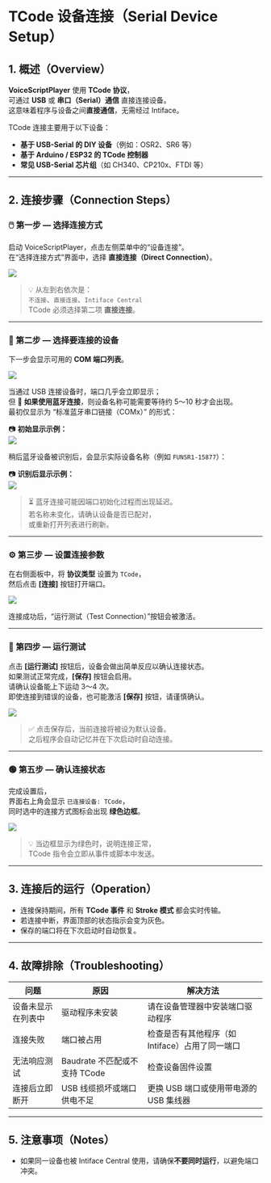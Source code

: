 # TCode 设备连接（Serial Device Setup）

## 1. 概述（Overview）
**VoiceScriptPlayer** 使用 **TCode 协议**，  
可通过 **USB** 或 **串口（Serial）通信** 直接连接设备。  
这意味着程序与设备之间**直接通信**，无需经过 Intiface。

TCode 连接主要用于以下设备：
- **基于 USB-Serial 的 DIY 设备**（例如：OSR2、SR6 等）  
- **基于 Arduino / ESP32 的 TCode 控制器**  
- **常见 USB-Serial 芯片组**（如 CH340、CP210x、FTDI 等）

---

## 2. 连接步骤（Connection Steps）

### 🖱️ 第一步 — 选择连接方式
启动 VoiceScriptPlayer，点击左侧菜单中的“设备连接”。  
在“选择连接方式”界面中，选择 **直接连接（Direct Connection）**。

![](../images/tcode-step1.png)

> 💡 从左到右依次是：  
> `不连接`、`直接连接`、`Intiface Central`  
> TCode 必须选择第二项 **直接连接**。

---

### 🔌 第二步 — 选择要连接的设备
下一步会显示可用的 **COM 端口列表**。

![](../images/tcode-step2.png)

当通过 USB 连接设备时，端口几乎会立即显示；  
但 🔵 **如果使用蓝牙连接**，则设备名称可能需要等待约 5～10 秒才会出现。  
最初仅显示为 “标准蓝牙串口链接（COMx）” 的形式：

📷 **初始显示示例：**  
![](../images/tcode-bt-before.png)

稍后蓝牙设备被识别后，会显示实际设备名称（例如 `FUNSR1-15877`）：

📷 **识别后显示示例：**  
![](../images/tcode-bt-after.png)

> ⏳ 蓝牙连接可能因端口初始化过程而出现延迟。  
> 若名称未变化，请确认设备是否已配对，  
> 或重新打开列表进行刷新。

---

### ⚙️ 第三步 — 设置连接参数
在右侧面板中，将 **协议类型** 设置为 `TCode`，  
然后点击 **[连接]** 按钮打开端口。

![](../images/tcode-step3.png)

连接成功后，“运行测试（Test Connection）”按钮会被激活。

---

### 🔁 第四步 — 运行测试
点击 **[运行测试]** 按钮后，设备会做出简单反应以确认连接状态。  
如果测试正常完成，**[保存]** 按钮会启用。  
请确认设备能上下运动 3～4 次。  
即使连接到错误的设备，也可能激活 **[保存]** 按钮，请谨慎确认。

![](../images/tcode-step4.png)

> ✅ 点击保存后，当前连接将被设为默认设备。  
> 之后程序会自动记忆并在下次启动时自动连接。

---

### 🟢 第五步 — 确认连接状态
完成设置后，  
界面右上角会显示 `已连接设备: TCode`，  
同时选中的连接方式图标会出现 **绿色边框**。

![](../images/tcode-step5.png)

> 💡 当边框显示为绿色时，说明连接正常，  
> TCode 指令会立即从事件或脚本中发送。

---

## 3. 连接后的运行（Operation）
- 连接保持期间，所有 **TCode 事件** 和 **Stroke 模式** 都会实时传输。  
- 若连接中断，界面顶部的状态指示会变为灰色。  
- 保存的端口将在下次启动时自动恢复。

---

## 4. 故障排除（Troubleshooting）

| 问题 | 原因 | 解决方法 |
|------|------|-----------|
| 设备未显示在列表中 | 驱动程序未安装 | 请在设备管理器中安装端口驱动程序 |
| 连接失败 | 端口被占用 | 检查是否有其他程序（如 Intiface）占用了同一端口 |
| 无法响应测试 | Baudrate 不匹配或不支持 TCode | 检查设备固件设置 |
| 连接后立即断开 | USB 线缆损坏或端口供电不足 | 更换 USB 端口或使用带电源的 USB 集线器 |

---

## 5. 注意事项（Notes）
- 如果同一设备也被 Intiface Central 使用，请确保**不要同时运行**，以避免端口冲突。
